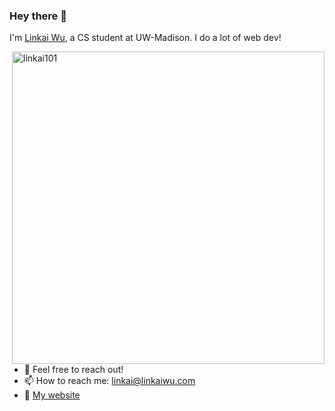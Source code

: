 ### Hey there 👋
I'm [Linkai Wu](https://linkaiwu.com/), a CS student at UW-Madison. I do a lot of web dev!

<img align="right" src="https://github-readme-stats.vercel.app/api?username=linkai101&show_icons=true&theme=buefy" alt="linkai101" width="500" mb="12px" />

- 💬 Feel free to reach out!
- 📫 How to reach me: [linkai@linkaiwu.com](mailto:linkai@linkaiwu.com)
- 📝 [My website](https://linkaiwu.com)
